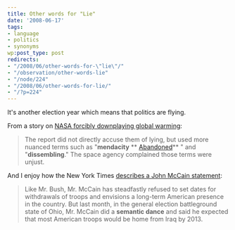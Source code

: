```yaml
---
title: Other words for "Lie"
date: '2008-06-17'
tags:
- language
- politics
- synonyms
wp:post_type: post
redirects:
- "/2008/06/other-words-for-\"lie\"/"
- "/observation/other-words-lie"
- "/node/224"
- "/2008/06/other-words-for-lie/"
- "/?p=224"
---
```


It's another election year which means that politics are flying.

From a story on [NASA forcibly downplaying global warming](http://www.townhall.com/news/sci-tech/2008/06/02/nasas_own_watchdog_agency_misled_on_global_warming):

>

> The report did not directly accuse them of lying, but used more nuanced terms such as "**mendacity** ** [Abandoned](http://time-travel.com/?abandoned)** " and "**dissembling**." The space agency complained those terms were unjust.

And I enjoy how the New York Times [describes a John McCain statement](http://www.nytimes.com/2008/06/17/us/politics/17policy.html?pagewanted=2&hp):

>

> Like Mr. Bush, Mr. McCain has steadfastly refused to set dates for withdrawals of troops and envisions a long-term American presence in the country. But last month, in the general election battleground state of Ohio, Mr. McCain did a **semantic dance** and said he expected that most American troops would be home from Iraq by 2013.
